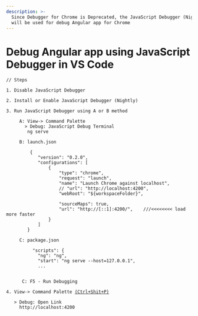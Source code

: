 ```yaml
---
description: >-
  Since Debugger for Chrome is Deprecated, the JavaScript Debugger (Nightly)
  will be used for debug Angular app for Chrome
---
```


# Debug Angular app using JavaScript Debugger in VS Code



<pre data-full-width="true"><code>// Steps

1. Disable JavaScript Debugger

2. Install or Enable JavaScript Debugger (Nightly)

3. Run JavaScript Debugger using A or B method

     A: View-> Command Palette
	   > Debug: JavaScript Debug Terminal
		ng serve

     B: launch.json

         {
            "version": "0.2.0",
            "configurations": [
                {
                    "type": "chrome",
                    "request": "launch",
                    "name": "Launch Chrome against localhost",
                    // "url": "http://localhost:4200",
                    "webRoot": "${workspaceFolder}",
        
                    "sourceMaps": true,
                    "url": "http://[::1]:4200/",    ///&#x3C;&#x3C;&#x3C;&#x3C;&#x3C;&#x3C;&#x3C;&#x3C; load more faster
                }
            ]
        }

     C: package.json

          "scripts": {
            "ng": "ng",
            "start": "ng serve --host=127.0.0.1",
            ...


      C: F5 - Run Debugging

4. View-> Command Palette <a data-footnote-ref href="#user-content-fn-1">(Ctrl+Shit+P)</a>

   > Debug: Open Link
     http://localhost:4200

</code></pre>

[^1]: 

